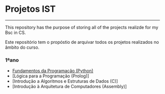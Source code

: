 # **Projetos IST**
---
This repository has the purpose of storing all of the projects realizde for my Bsc in CS.

Este repositório tem o propóstio de arquivar todos os projetos realizados no âmbito do curso. 

### 1ªano
+ [Fundamentos da Programação (Python)](https://github.com/FranciscoTGouveia/ProjetosIST/tree/main/1%C2%BAAno/Fundamentos%20da%20Programa%C3%A7%C3%A3o)
+ [Lógica para a Programação (Prolog)]
+ [Introdução a Algoritmos e Estruturas de Dados (C)]
+ [Introdução à Arquitetura de Computadores (Assembly)]
